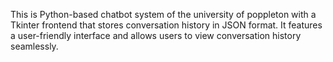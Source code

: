 This is  Python-based chatbot system of the university of poppleton with a Tkinter frontend that stores conversation history in JSON format. It features a user-friendly interface and allows users to view conversation history seamlessly.
